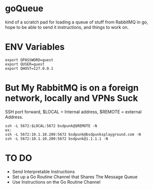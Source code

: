 # goQueue

kind of a scratch pad for loading a queue of stuff from RabbitMQ in go, hope to be able to send it instructions, and things to work on.

# ENV Variables

```
export QPASSWORD=guest
export QUSER=guest
export QHOST=127.0.0.1
```
# But My RabbitMQ is on a foreign network, locally and VPNs Suck

SSH port forward, $LOCAL = Internal address, $REMOTE = external Address.

```
ssh -L 5672:$LOCAL:5672 bsdpunk@$REMOTE -N 
ex:
ssh -L 5672:10.1.10.200:5672 bsdpunk@bsdpunksplayground.com -N 
ssh -L 5672:10.1.10.200:5672 bsdpunk@1.1.1.1 -N 
```
# TO DO

* Send Interpretable Instructions
* Set up a Go Routine Channel that Shares The Message Queue 
* Use Instructions on the Go Routine Channel
